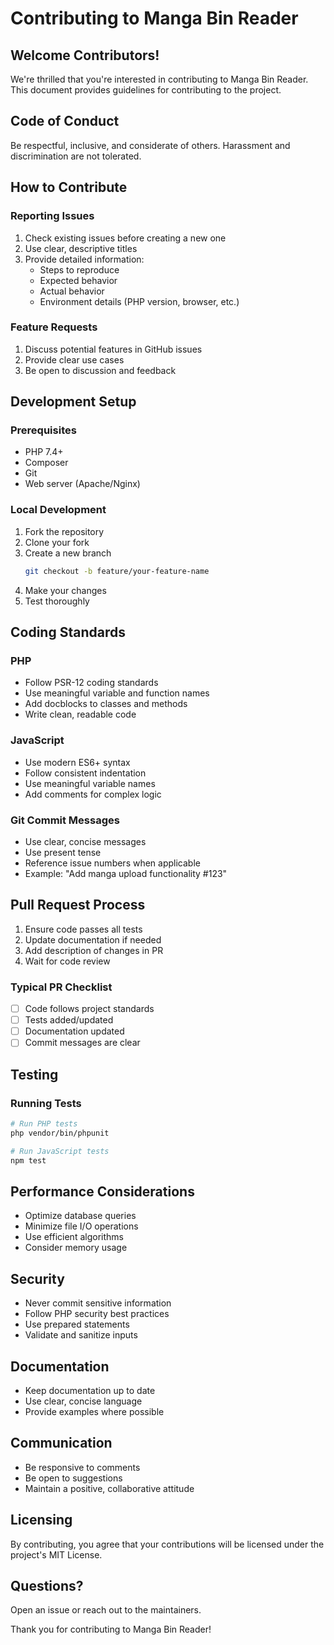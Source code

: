 # Contributing to Manga Bin Reader

## Welcome Contributors!

We're thrilled that you're interested in contributing to Manga Bin Reader. This document provides guidelines for contributing to the project.

## Code of Conduct

Be respectful, inclusive, and considerate of others. Harassment and discrimination are not tolerated.

## How to Contribute

### Reporting Issues
1. Check existing issues before creating a new one
2. Use clear, descriptive titles
3. Provide detailed information:
   - Steps to reproduce
   - Expected behavior
   - Actual behavior
   - Environment details (PHP version, browser, etc.)

### Feature Requests
1. Discuss potential features in GitHub issues
2. Provide clear use cases
3. Be open to discussion and feedback

## Development Setup

### Prerequisites
- PHP 7.4+
- Composer
- Git
- Web server (Apache/Nginx)

### Local Development
1. Fork the repository
2. Clone your fork
3. Create a new branch
   ```bash
   git checkout -b feature/your-feature-name
   ```
4. Make your changes
5. Test thoroughly

## Coding Standards

### PHP
- Follow PSR-12 coding standards
- Use meaningful variable and function names
- Add docblocks to classes and methods
- Write clean, readable code

### JavaScript
- Use modern ES6+ syntax
- Follow consistent indentation
- Use meaningful variable names
- Add comments for complex logic

### Git Commit Messages
- Use clear, concise messages
- Use present tense
- Reference issue numbers when applicable
- Example: "Add manga upload functionality #123"

## Pull Request Process
1. Ensure code passes all tests
2. Update documentation if needed
3. Add description of changes in PR
4. Wait for code review

### Typical PR Checklist
- [ ] Code follows project standards
- [ ] Tests added/updated
- [ ] Documentation updated
- [ ] Commit messages are clear

## Testing

### Running Tests
```bash
# Run PHP tests
php vendor/bin/phpunit

# Run JavaScript tests
npm test
```

## Performance Considerations
- Optimize database queries
- Minimize file I/O operations
- Use efficient algorithms
- Consider memory usage

## Security
- Never commit sensitive information
- Follow PHP security best practices
- Use prepared statements
- Validate and sanitize inputs

## Documentation
- Keep documentation up to date
- Use clear, concise language
- Provide examples where possible

## Communication
- Be responsive to comments
- Be open to suggestions
- Maintain a positive, collaborative attitude

## Licensing
By contributing, you agree that your contributions will be licensed under the project's MIT License.

## Questions?
Open an issue or reach out to the maintainers.

Thank you for contributing to Manga Bin Reader!